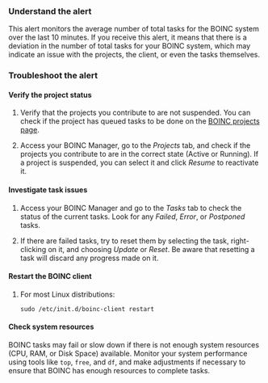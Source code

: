 ### Understand the alert

This alert monitors the average number of total tasks for the BOINC system over the last 10 minutes. If you receive this alert, it means that there is a deviation in the number of total tasks for your BOINC system, which may indicate an issue with the projects, the client, or even the tasks themselves.

### Troubleshoot the alert

#### Verify the project status

1. Verify that the projects you contribute to are not suspended. You can check if the project has queued tasks to be done on the [BOINC projects page](https://boinc.berkeley.edu/projects.php).

2. Access your BOINC Manager, go to the _Projects_ tab, and check if the projects you contribute to are in the correct state (Active or Running). If a project is suspended, you can select it and click _Resume_ to reactivate it.

#### Investigate task issues

1. Access your BOINC Manager and go to the _Tasks_ tab to check the status of the current tasks. Look for any _Failed_, _Error_, or _Postponed_ tasks.

2. If there are failed tasks, try to reset them by selecting the task, right-clicking on it, and choosing _Update_ or _Reset_. Be aware that resetting a task will discard any progress made on it.

#### Restart the BOINC client

1. For most Linux distributions:

   ```
   sudo /etc/init.d/boinc-client restart
   ```

#### Check system resources

BOINC tasks may fail or slow down if there is not enough system resources (CPU, RAM, or Disk Space) available. Monitor your system performance using tools like `top`, `free`, and `df`, and make adjustments if necessary to ensure that BOINC has enough resources to complete tasks.

